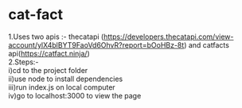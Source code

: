 # cat-fact

1.Uses two apis :- thecatapi (https://developers.thecatapi.com/view-account/ylX4blBYT9FaoVd6OhvR?report=bOoHBz-8t) and catfacts api(https://catfact.ninja/)<br>
2.Steps:-<br>
i)cd to the project folder<br>
ii)use node to install dependencies<br>
iii)run index.js on local computer<br>
iv)go to localhost:3000 to view the page
